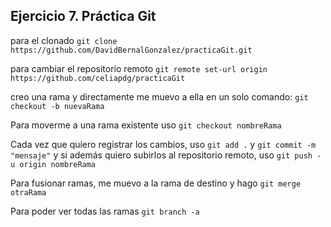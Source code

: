 ## Ejercicio 7. Práctica Git

para el clonado `git clone https://github.com/DavidBernalGonzalez/practicaGit.git`

para cambiar el repositorio remoto `git remote set-url origin https://github.com/celiapdg/practicaGit`

creo una rama y directamente me muevo a ella en un solo comando: `git checkout -b nuevaRama`

Para moverme a una rama existente uso `git checkout nombreRama`

Cada vez que quiero registrar los cambios, uso `git add .` y `git commit -m "mensaje"` y si además quiero subirlos al repositorio remoto, uso `git push -u origin nombreRama`

Para fusionar ramas, me muevo a la rama de destino y hago `git merge otraRama`

Para poder ver todas las ramas `git branch -a`
